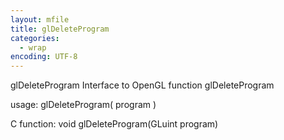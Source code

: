 ```yaml
---
layout: mfile
title: glDeleteProgram
categories:
  - wrap
encoding: UTF-8
---
```


glDeleteProgram  Interface to OpenGL function glDeleteProgram

usage:  glDeleteProgram( program )

C function:  void glDeleteProgram(GLuint program)